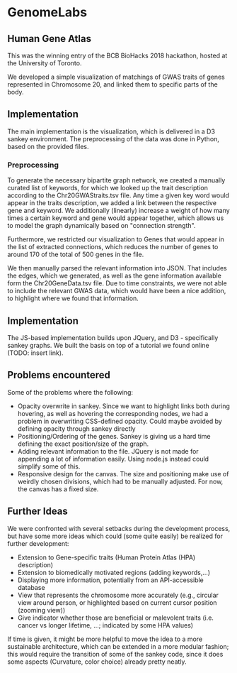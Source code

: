 # GenomeLabs

## Human Gene Atlas
This was the winning entry of the BCB BioHacks 2018 hackathon, hosted at the University of Toronto.<br/>

We developed a simple visualization of matchings of GWAS traits of genes represented in Chromosome 20, and linked them to specific parts of the body.

## Implementation
The main implementation is the visualization, which is delivered in a D3 sankey environment. The preprocessing of the data was done in Python, based on the provided files.

### Preprocessing
To generate the necessary bipartite graph network, we created a manually curated list of keywords, for which we looked up the trait description according to the Chr20GWAStraits.tsv file.
Any time a given key word would appear in the traits description, we added a link between the respective gene and keyword. We additionally (linearly) increase a weight of how many times a certain keyword and gene would appear together, which allows us to model the graph dynamically based on "connection strength". <br/>

Furthermore, we restricted our visualization to Genes that would appear in the list of extracted connections, which reduces the number of genes to around 170 of the total of 500 genes in the file.

We then manually parsed the relevant information into JSON.
That includes the edges, which we generated, as well as the gene information available form the Chr20GeneData.tsv file. Due to time constraints, we were not able to include the relevant GWAS data, which would have been a nice addition, to highlight where we found that information.

## Implementation
The JS-based implementation builds upon JQuery, and D3 - specifically sankey graphs. We built the basis on top of a tutorial we found online (TODO: insert link).


## Problems encountered
Some of the problems where the following:
* Opacity overwrite in sankey. Since we want to highlight links both during hovering, as well as hovering the corresponding nodes, we had a problem in overwriting CSS-defined opacity. Could maybe avoided by defining opacity through sankey directly
* Positioning/Ordering of the genes. Sankey is giving us a hard time defining the exact position/size of the graph.
* Adding relevant information to the file. JQuery is not made for appending a lot of information easily. Using node.js instead could simplify some of this.
* Responsive design for the canvas. The size and positioning make use of weirdly chosen divisions, which had to be manually adjusted. For now, the canvas has a fixed size.


## Further Ideas
We were confronted with several setbacks during the development process, but have some more ideas which could (some quite easily) be realized for further development:

* Extension to Gene-specific traits (Human Protein Atlas (HPA) description)
* Extension to biomedically motivated regions (adding keywords,...)
* Displaying more information, potentially from an API-accessible database
* View that represents the chromosome more accurately (e.g., circular view around person, or highlighted based on current cursor position (zooming view))
* Give indicator whether those are beneficial or malevolent traits (i.e. cancer vs longer lifetime, ...; indicated by some HPA values)


If time is given, it might be more helpful to move the idea to a more sustainable architecture, which can be extended in a more modular fashion; this would require the transition of some of the sankey code, since it does some aspects (Curvature, color choice) already pretty neatly.

